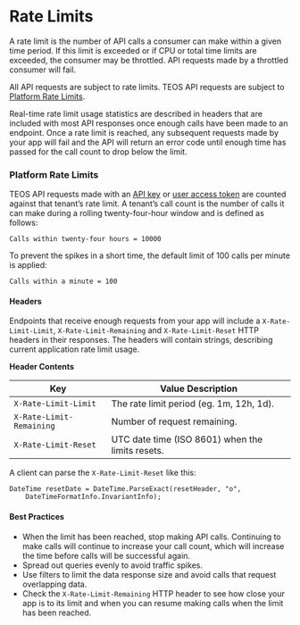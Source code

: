 # Rate Limits

A rate limit is the number of API calls a consumer can make within a given time period. If this limit is exceeded or if CPU or total time limits are exceeded, the consumer may be throttled. API requests made by a throttled consumer will fail.

All API requests are subject to rate limits. TEOS API requests are subject to [Platform Rate Limits](rate-limits.md#platform-rate-limits).

Real-time rate limit usage statistics are described in headers that are included with most API responses once enough calls have been made to an endpoint. Once a rate limit is reached, any subsequent requests made by your app will fail and the API will return an error code until enough time has passed for the call count to drop below the limit.

### Platform Rate Limits <a href="#platform-rate-limits" id="platform-rate-limits"></a>

TEOS API requests made with an [API key](../using-the-teos-api/authentication.md#api-key) or [user access token](../using-the-teos-api/authentication.md#user-access-token) are counted against that tenant’s rate limit. A tenant’s call count is the number of calls it can make during a rolling twenty-four-hour window and is defined as follows:

`Calls within twenty-four hours = 10000`

To prevent the spikes in a short time, the default limit of 100 calls per minute is applied:

`Calls within a minute = 100`

#### Headers <a href="#headers" id="headers"></a>

Endpoints that receive enough requests from your app will include a `X-Rate-Limit-Limit`, `X-Rate-Limit-Remaining` and `X-Rate-Limit-Reset` HTTP headers in their responses. The headers will contain strings, describing current application rate limit usage.

**Header Contents**

| Key                      | Value Description                                |
| ------------------------ | ------------------------------------------------ |
| `X-Rate-Limit-Limit`     | The rate limit period (eg. 1m, 12h, 1d).         |
| `X-Rate-Limit-Remaining` | Number of request remaining.                     |
| `X-Rate-Limit-Reset`     | UTC date time (ISO 8601) when the limits resets. |

A client can parse the `X-Rate-Limit-Reset` like this:

```
DateTime resetDate = DateTime.ParseExact(resetHeader, "o", 
    DateTimeFormatInfo.InvariantInfo);
```

#### Best Practices <a href="#best-practices" id="best-practices"></a>

* When the limit has been reached, stop making API calls. Continuing to make calls will continue to increase your call count, which will increase the time before calls will be successful again.
* Spread out queries evenly to avoid traffic spikes.
* Use filters to limit the data response size and avoid calls that request overlapping data.
* Check the `X-Rate-Limit-Remaining` HTTP header to see how close your app is to its limit and when you can resume making calls when the limit has been reached.
